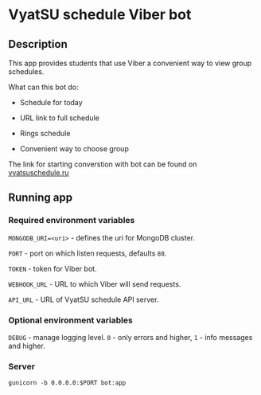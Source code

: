 # VyatSU schedule Viber bot

## Description

This app provides students that use Viber a convenient way to view group schedules.

What can this bot do:

- Schedule for today

- URL link to full schedule

- Rings schedule

- Convenient way to choose group

The link for starting converstion with bot can be found on [vyatsuschedule.ru](https://vyatsuschedule.ru)

## Running app

### Required environment variables

`MONGODB_URI=<uri>` - defines the uri for MongoDB cluster.

`PORT` - port on which listen requests, defaults `80`.

`TOKEN` - token for Viber bot.

`WEBHOOK_URL` - URL to which Viber will send requests.

`API_URL` - URL of VyatSU schedule API server.

### Optional environment variables

`DEBUG` - manage logging level. `0` - only errors and higher, `1` - info messages and higher.

### Server

`gunicorn -b 0.0.0.0:$PORT bot:app`

